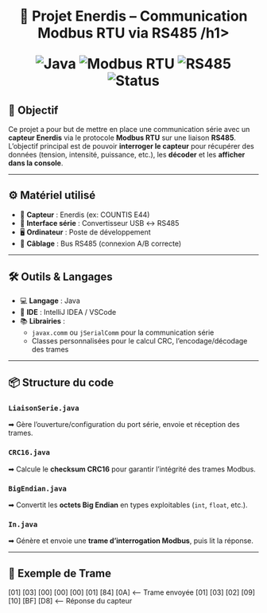 <h1 align="center">🔌 Projet Enerdis – Communication Modbus RTU via RS485 /h1>


![Java](https://img.shields.io/badge/Java-%23181717.svg?style=for-the-badge&logo=java&logoColor=white)
![Modbus RTU](https://img.shields.io/badge/Modbus%20RTU-Protocol-blue?style=for-the-badge)
![RS485](https://img.shields.io/badge/RS485-Serial-green?style=for-the-badge)
![Status](https://img.shields.io/badge/Status-En%20cours-yellow?style=for-the-badge)


## 🎯 Objectif

Ce projet a pour but de mettre en place une communication série avec un **capteur Enerdis** via le protocole **Modbus RTU** sur une liaison **RS485**.  
L’objectif principal est de pouvoir **interroger le capteur** pour récupérer des données (tension, intensité, puissance, etc.), les **décoder** et les **afficher dans la console**.

---

## ⚙️ Matériel utilisé

- 🧭 **Capteur** : Enerdis (ex: COUNTIS E44)
- 🔌 **Interface série** : Convertisseur USB ↔ RS485
- 🖥️ **Ordinateur** : Poste de développement
- 🔧 **Câblage** : Bus RS485 (connexion A/B correcte)

---

## 🛠️ Outils & Langages

- 💻 **Langage** : Java  
- 🧠 **IDE** : IntelliJ IDEA / VSCode  
- 📚 **Librairies** :
  - `javax.comm` ou `jSerialComm` pour la communication série
  - Classes personnalisées pour le calcul CRC, l’encodage/décodage des trames

---

## 📦 Structure du code

### `LiaisonSerie.java`
➡ Gère l’ouverture/configuration du port série, envoie et réception des trames.

### `CRC16.java`
➡ Calcule le **checksum CRC16** pour garantir l’intégrité des trames Modbus.

### `BigEndian.java`
➡ Convertit les **octets Big Endian** en types exploitables (`int`, `float`, etc.).

### `In.java`
➡ Génère et envoie une **trame d’interrogation Modbus**, puis lit la réponse.

---

## 🔁 Exemple de Trame

[01] [03] [00] [00] [00] [01] [84] [0A]   <-- Trame envoyée
[01] [03] [02] [09] [10] [BF] [D8]  <-- Réponse du capteur
